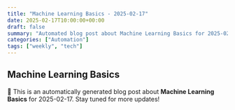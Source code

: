 ```yaml
---
title: "Machine Learning Basics - 2025-02-17"
date: 2025-02-17T10:00:00+00:00
draft: false
summary: "Automated blog post about Machine Learning Basics for 2025-02-17."
categories: ["Automation"]
tags: ["weekly", "tech"]
---
```


## Machine Learning Basics

🚀 This is an automatically generated blog post about **Machine Learning Basics** for 2025-02-17. Stay tuned for more updates!
